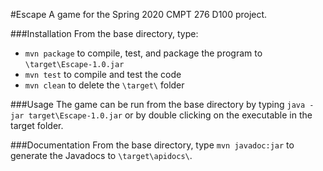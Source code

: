 #Escape
A game for the Spring 2020 CMPT 276 D100 project.

###Installation
From the base directory, type:
- `mvn package` to compile, test, and package the program to `\target\Escape-1.0.jar`
- `mvn test` to compile and test the code
- `mvn clean` to delete the `\target\` folder

###Usage
The game can be run from the base directory by typing `java -jar target\Escape-1.0.jar` or by double clicking on the executable in the target folder.

###Documentation
From the base directory, type `mvn javadoc:jar` to generate the Javadocs to `\target\apidocs\`.